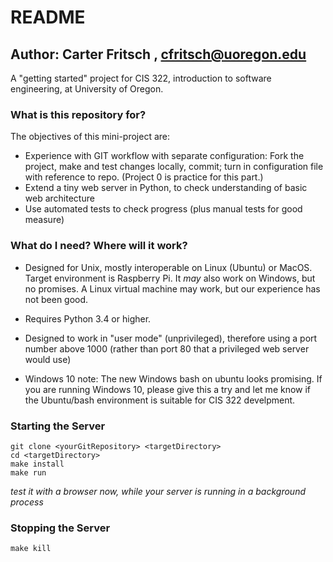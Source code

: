# README #

## Author: Carter Fritsch , cfritsch@uoregon.edu ##

A "getting started" project for CIS 322, introduction to software
engineering,  at University of Oregon.

### What is this repository for? ###

The objectives of this mini-project are:

  * Experience with GIT workflow with separate configuration:  Fork the project, make and test changes locally, commit;  turn in configuration file with reference to repo. (Project 0 is practice for this part.) 
  * Extend a tiny web server in Python, to check understanding of basic web architecture
  * Use automated tests to check progress (plus manual tests for good measure)

### What do I need?  Where will it work?

* Designed for Unix, mostly interoperable on Linux (Ubuntu) or MacOS.
  Target environment is Raspberry Pi. It *may* also work on Windows, but no promises.  A Linux virtual machine
   may work, but our experience has not been good.

* Requires Python 3.4 or higher. 
* Designed to work in "user mode" (unprivileged), therefore using a port 
  number above 1000 (rather than port 80 that a privileged web server would use)
* Windows 10 note:  The new Windows bash on ubuntu looks promising.
  If you are running Windows 10, please give this a try and let me
  know if the Ubuntu/bash environment is suitable for CIS 322
  develpment. 

### Starting the Server
  ~~~~
  git clone <yourGitRepository> <targetDirectory>
  cd <targetDirectory>
  make install
  make run
  ~~~~

  *test it with a browser now, while your server is running in a background process*

### Stopping the Server
  ~~~~
  make kill 
  ~~~~
